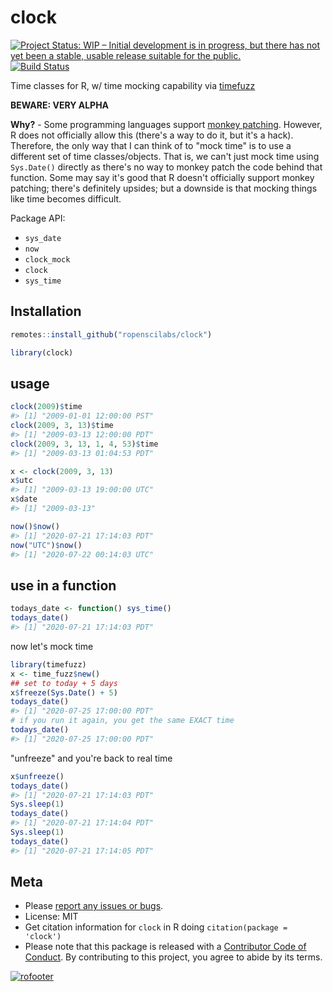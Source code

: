 clock
=====



[![Project Status: WIP – Initial development is in progress, but there has not yet been a stable, usable release suitable for the public.](https://www.repostatus.org/badges/latest/wip.svg)](https://www.repostatus.org/#wip)
[![Build Status](https://travis-ci.com/ropenscilabs/clock.svg?branch=master)](https://travis-ci.com/ropenscilabs/clock)

Time classes for R, w/ time mocking capability via [timefuzz][]

**BEWARE: VERY ALPHA**

**Why?** - Some programming languages support [monkey patching][monkey]. However, R does not officially allow this (there's a way to do it, but it's a hack). Therefore, the only way that I can think of to "mock time" is to use a different set of time classes/objects. That is, we can't just mock time using `Sys.Date()` directly as there's no way to monkey patch the code behind that function.  Some may say it's good that R doesn't officially support monkey patching; there's definitely upsides; but a downside is that mocking things like time becomes difficult.

Package API:

 - `sys_date`
 - `now`
 - `clock_mock`
 - `clock`
 - `sys_time`

## Installation


```r
remotes::install_github("ropenscilabs/clock")
```


```r
library(clock)
```

## usage


```r
clock(2009)$time
#> [1] "2009-01-01 12:00:00 PST"
clock(2009, 3, 13)$time
#> [1] "2009-03-13 12:00:00 PDT"
clock(2009, 3, 13, 1, 4, 53)$time
#> [1] "2009-03-13 01:04:53 PDT"
```


```r
x <- clock(2009, 3, 13)
x$utc
#> [1] "2009-03-13 19:00:00 UTC"
x$date
#> [1] "2009-03-13"
```


```r
now()$now()
#> [1] "2020-07-21 17:14:03 PDT"
now("UTC")$now()
#> [1] "2020-07-22 00:14:03 UTC"
```

## use in a function


```r
todays_date <- function() sys_time()
todays_date()
#> [1] "2020-07-21 17:14:03 PDT"
```

now let's mock time


```r
library(timefuzz)
x <- time_fuzz$new()
## set to today + 5 days
x$freeze(Sys.Date() + 5)
todays_date()
#> [1] "2020-07-25 17:00:00 PDT"
# if you run it again, you get the same EXACT time
todays_date()
#> [1] "2020-07-25 17:00:00 PDT"
```

"unfreeze" and you're back to real time


```r
x$unfreeze()
todays_date()
#> [1] "2020-07-21 17:14:03 PDT"
Sys.sleep(1)
todays_date()
#> [1] "2020-07-21 17:14:04 PDT"
Sys.sleep(1)
todays_date()
#> [1] "2020-07-21 17:14:05 PDT"
```


## Meta

* Please [report any issues or bugs](https://github.com/ropenscilabs/clock/issues).
* License: MIT
* Get citation information for `clock` in R doing `citation(package = 'clock')`
* Please note that this package is released with a [Contributor Code of Conduct](https://ropensci.org/code-of-conduct/). By contributing to this project, you agree to abide by its terms.

[![rofooter](https://ropensci.org/public_images/github_footer.png)](https://ropensci.org)

[timefuzz]: https://github.com/ropenscilabs/timefuzz
[monkey]: https://en.wikipedia.org/wiki/Monkey_patch
